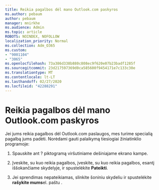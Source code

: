 ```yaml
---
title: Reikia pagalbos dėl mano Outlook.com paskyros
ms.author: pebaum
author: pebaum
manager: mnirkhe
ms.audience: Admin
ms.topic: article
ROBOTS: NOINDEX, NOFOLLOW
localization_priority: Normal
ms.collection: Adm_O365
ms.custom:
- "9001104"
- "3065"
ms.openlocfilehash: 73a386d338b880c808ec9f620e07b23badf1285f
ms.sourcegitcommit: 23d217597369d0ca585600f9454171e7c133c30e
ms.translationtype: MT
ms.contentlocale: lt-LT
ms.lasthandoff: 02/27/2020
ms.locfileid: "42288291"
---
```

# <a name="need-help-with-my-outlookcom-account"></a>Reikia pagalbos dėl mano Outlook.com paskyros

Jei jums reikia pagalbos dėl Outlook.com paslaugos, mes turime specialią pagalbą jums padėti. Norėdami gauti palaikymą tiesiogiai žiniatinklio programoje: 

1. Spauskite ant ? piktogramą viršutiniame dešiniajame ekrano kampe. 

2. Įveskite, su kuo reikia pagalbos, įveskite, su kuo reikia pagalbos, esantį iššokančiame skydelyje, ir spustelėkite **Pateikti**. 

3. Jei sprendimas nepateikiamas, slinkite šoniniu skydeliu ir spustelėkite **rašykite mums**el. paštu .
